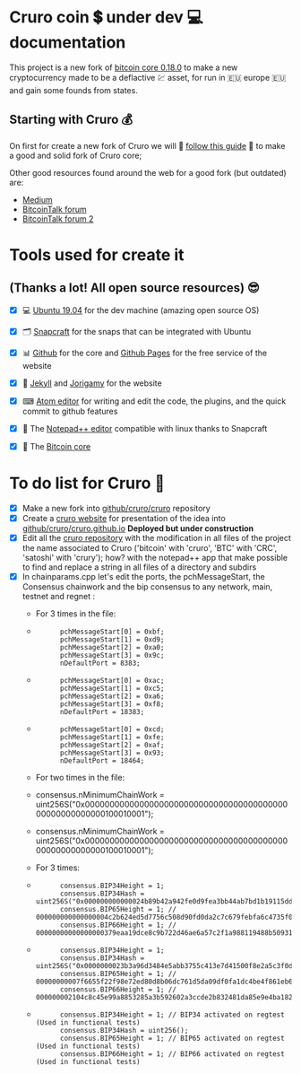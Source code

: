 # Cruro coin 💲 under dev 💻 documentation

This project is a new fork of [bitcoin core 0.18.0](https://bitcoincore.org/) to make a new cryptocurrency made to be a deflactive 💹 asset, for run in 🇪🇺 europe 🇪🇺 and gain some founds from states.

## Starting with Cruro 💰

On first for create a new fork of Cruro we will 📝 [follow this guide](https://bitcointalk.org/index.php?topic=5134256.0) 📝 to make a good and solid fork of Cruro core;

Other good resources found around the web for a good fork (but outdated) are:

- [Medium](https://medium.com/@jordan.baczuk/how-to-fork-bitcoin-c39139506443)
- [BitcoinTalk forum](https://bitcointalk.org/index.php?topic=3345808.80)
- [BitcoinTalk forum 2](https://bitcointalk.org/index.php?topic=225690.0)

# Tools used for create it
## (Thanks a lot! All open source resources) 😎

- [x] 💻 [Ubuntu 19.04](http://releases.ubuntu.com/19.04/) for the dev machine (amazing open source OS)
- [x] 🗂 [Snapcraft](https://snapcraft.io/) for the snaps that can be integrated with Ubuntu
- [x] 📊 [Github](https://github.com/) for the core and [Github Pages](https://pages.github.com/) for the free service of the website
- [x] 📰 [Jekyll](https://jekyllrb.com/) and [Jorigamy](https://jorigamy.githu.io) for the website
- [x] ⌨ [Atom editor](https://atom.io/) for writing and edit the code, the plugins, and the quick commit to github features
- [x] 📔 The [Notepad++ editor](https://snapcraft.io/notepad-plus-plus) compatible with linux thanks to Snapcraft
- [x] 💸 The [Bitcoin core](https://bitcoincore.org/)


# To do list for Cruro 💸

- [x] Make a new fork into [github/cruro/cruro](https://github.com/cruro/cruro) repository
- [x] Create a [cruro website](https://cruro.github.io/) for presentation of the idea into [github/cruro/cruro.github.io](https://github.com/cruro/cruro.github.io) **Deployed but under construction** 
- [x] Edit all the [cruro repository](https://github.com/cruro/cruro) with the modification in all files of the project the name associated to Cruro ('bitcoin' with 'cruro', 'BTC' with 'CRC', 'satoshi' with 'crury'); how? with the notepad++ app that make possible to find and replace a string in all files of a directory and subdirs
- [x] In chainparams.cpp let's edit the ports, the pchMessageStart, the Consensus chainwork and the bip consensus to any network, main, testnet and regnet :
    - For 3 times in the file:
    - ```
            pchMessageStart[0] = 0xbf;
            pchMessageStart[1] = 0xd9;
            pchMessageStart[2] = 0xa0;
            pchMessageStart[3] = 0x9c;
            nDefaultPort = 8383;
      ```      
    - ```
            pchMessageStart[0] = 0xac;
            pchMessageStart[1] = 0xc5;
            pchMessageStart[2] = 0xa6;
            pchMessageStart[3] = 0xf8;
            nDefaultPort = 18383;
      ```
    - ```
            pchMessageStart[0] = 0xcd;
            pchMessageStart[1] = 0xfe;
            pchMessageStart[2] = 0xaf;
            pchMessageStart[3] = 0x93;
            nDefaultPort = 18464;
      ```
    - For two times in the file:
    - consensus.nMinimumChainWork = uint256S("0x0000000000000000000000000000000000000000000000000000000100010001");

    - consensus.nMinimumChainWork = uint256S("0x0000000000000000000000000000000000000000000000000000000100010001");
    - For 3 times:
    - ```      
            consensus.BIP34Height = 1;
            consensus.BIP34Hash = uint256S("0x000000000000024b89b42a942fe0d9fea3bb44ab7bd1b19115dd6a759c0808b8");
            consensus.BIP65Height = 1; // 000000000000000004c2b624ed5d7756c508d90fd0da2c7c679febfa6c4735f0
            consensus.BIP66Height = 1; // 00000000000000000379eaa19dce8c9b722d46ae6a57c2f1a988119488b50931
      ```      
    - ```
            consensus.BIP34Height = 1;
            consensus.BIP34Hash = uint256S("0x0000000023b3a96d3484e5abb3755c413e7d41500f8e2a5c3f0dd01299cd8ef8");
            consensus.BIP65Height = 1; // 00000000007f6655f22f98e72ed80d8b06dc761d5da09df0fa1dc4be4f861eb6
            consensus.BIP66Height = 1; // 000000002104c8c45e99a8853285a3b592602a3ccde2b832481da85e9e4ba182
      ```      
    - ```
            consensus.BIP34Height = 1; // BIP34 activated on regtest (Used in functional tests)
            consensus.BIP34Hash = uint256();
            consensus.BIP65Height = 1; // BIP65 activated on regtest (Used in functional tests)
            consensus.BIP66Height = 1; // BIP66 activated on regtest (Used in functional tests)
      ```      
